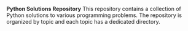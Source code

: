 **Python Solutions Repository**
This repository contains a collection of Python solutions to various programming problems. The repository is organized by topic and each topic has a dedicated directory.
